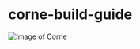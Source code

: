 # corne-build-guide

![Image of Corne](https://github.com/devpew/corne-build-guide/blob/main/205546608_1132799867211487_330934759526542902_n.jpg)
